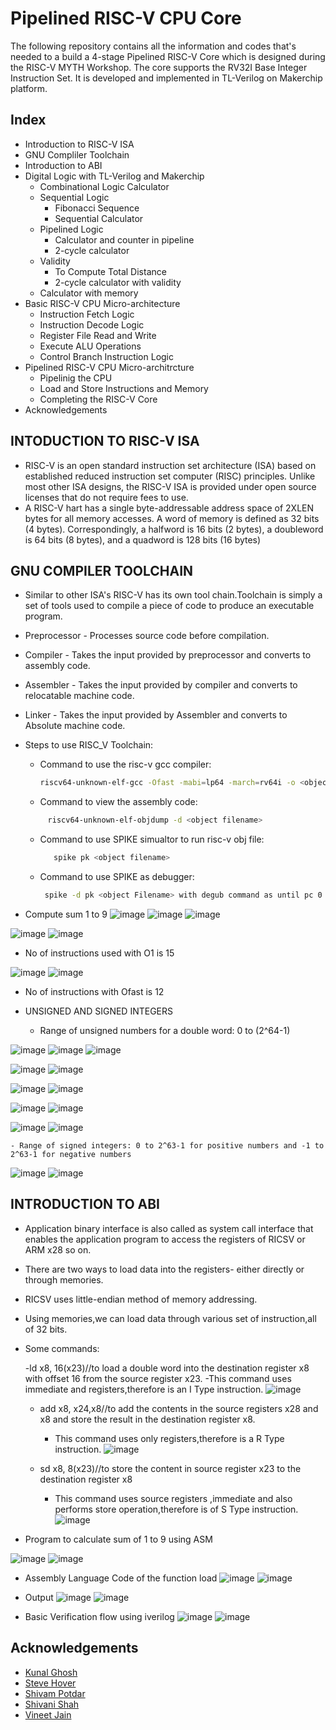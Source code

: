 
# Pipelined RISC-V CPU Core

The following repository contains all the information and codes that's needed to a build a 4-stage Pipelined RISC-V Core which is designed during the RISC-V MYTH Workshop. The core supports the RV32I Base Integer Instruction Set. It is developed and implemented in TL-Verilog on Makerchip platform.


## Index
- Introduction to RISC-V ISA
- GNU Compliler Toolchain
- Introduction to ABI
- Digital Logic with TL-Verilog and Makerchip
     - Combinational Logic Calculator
     - Sequential Logic
       - Fibonacci Sequence
       - Sequential Calculator
     - Pipelined Logic
       - Calculator and counter in pipeline
       - 2-cycle calculator
    - Validity
       - To Compute Total Distance
       - 2-cycle calculator with validity
    - Calculator with memory
- Basic RISC-V CPU Micro-architecture
    - Instruction Fetch Logic
    - Instruction Decode Logic
    - Register File Read and Write
    - Execute ALU Operations
    - Control Branch Instruction Logic
- Pipelined RISC-V CPU Micro-architrcture
    - Pipelinig the CPU
    - Load and Store Instructions and Memory
    - Completing the RISC-V Core
- Acknowledgements
## INTODUCTION TO RISC-V ISA

- RISC-V is an open standard instruction set architecture (ISA) based on established reduced instruction set computer (RISC) principles. Unlike most other ISA designs, the RISC-V ISA is provided under open source licenses that do not require fees to use.
- A RISC-V hart has a single byte-addressable address space of 2XLEN bytes for all memory accesses. A word of memory is defined as 32 bits (4 bytes). Correspondingly, a halfword is 16 bits (2 bytes), a doubleword is 64 bits (8 bytes), and a quadword is 128 bits (16 bytes)

## GNU COMPILER TOOLCHAIN
- Similar to other ISA's RISC-V has its own tool chain.Toolchain is simply a set of tools used to compile a piece of code to produce an executable program.
- Preprocessor - Processes source code before compilation.
- Compiler - Takes the input provided by preprocessor and converts to assembly code.
- Assembler - Takes the input provided by compiler and converts to relocatable machine code.
- Linker - Takes the input provided by Assembler and converts to Absolute machine code.
- Steps to use RISC_V Toolchain:
   - Command to use the risc-v gcc compiler:
     ```bash
     riscv64-unknown-elf-gcc -Ofast -mabi=lp64 -march=rv64i -o <object filename> <C filename>
     ```
  - Command to view the assembly code:
   ```bash
        riscv64-unknown-elf-objdump -d <object filename>
   ```
  - Command to use SPIKE simualtor to run risc-v obj file:
     ```bash
        spike pk <object filename>
    ```
  - Command to use SPIKE as debugger:
     ```bash
      spike -d pk <object Filename> with degub command as until pc 0 <pc of your choice>
    ```

 - Compute sum 1 to 9 
 ![image](https://user-images.githubusercontent.com/92938137/170606485-c770cd7c-cf83-4c9c-b113-d3662bf53f83.png)
 ![image](https://user-images.githubusercontent.com/92938137/170605834-6c33a3bc-178c-4d5a-b171-0b915462d3ca.png)
 ![image](https://user-images.githubusercontent.com/92938137/170606766-5ce2cfbc-d418-4225-ba41-052d987005cd.png)
 
 ![image](https://user-images.githubusercontent.com/92938137/170607112-f49cc9e7-d74a-41e3-9d95-60db42a00797.png)
 ![image](https://user-images.githubusercontent.com/92938137/170607263-1c1bfcb9-f347-4551-8ccc-08560be8311b.png)
 
 - No of instructions used with O1 is 15

 ![image](https://user-images.githubusercontent.com/92938137/170607438-609fe2ad-1c6f-4048-99b6-a4770c398a3b.png)
 ![image](https://user-images.githubusercontent.com/92938137/170607495-3a5806ea-6bb5-4bbb-9daa-f8d7fc7ad355.png)

- No of instructions with Ofast is 12

- UNSIGNED AND SIGNED INTEGERS

   - Range of unsigned numbers for a double word: 0 to (2^64-1)

![image](https://user-images.githubusercontent.com/92938137/170608156-6dffbcb2-c5cd-4c8b-9c71-f386815d6d59.png)
![image](https://user-images.githubusercontent.com/92938137/170607954-9d248c33-e514-4f03-8403-a2fc5d9a0d5b.png)
![image](https://user-images.githubusercontent.com/92938137/170608302-a9c9ecd0-4f01-4f32-9b65-27b25c99cedf.png)

![image](https://user-images.githubusercontent.com/92938137/170608381-c6967e1f-f22a-4448-979a-0780e777e7bf.png)
![image](https://user-images.githubusercontent.com/92938137/170608423-8d15aa3b-41b3-462f-8c9d-537e02e11ead.png)

![image](https://user-images.githubusercontent.com/92938137/170608590-4c70ceb4-9eb9-4244-85b9-226ffeb3abb2.png)
![image](https://user-images.githubusercontent.com/92938137/170608656-d0b8d1b2-33cb-423e-85a9-aca9b2d4c4d0.png)

![image](https://user-images.githubusercontent.com/92938137/170612733-10506461-5adb-4f33-addf-05d5adfca74e.png)
![image](https://user-images.githubusercontent.com/92938137/170612842-c92f81cd-3da4-4824-a3f7-d735c46de1e6.png)

![image](https://user-images.githubusercontent.com/92938137/170609052-4741ad2d-8fd5-49e5-a32e-11fd67998fd0.png)
![image](https://user-images.githubusercontent.com/92938137/170609127-9bc398e8-4ef4-41cd-8166-d502d7a64081.png)

    - Range of signed integers: 0 to 2^63-1 for positive numbers and -1 to 2^63-1 for negative numbers

![image](https://user-images.githubusercontent.com/92938137/170612370-9d19e764-de8a-43c0-a889-979521144c41.png)
![image](https://user-images.githubusercontent.com/92938137/170612424-3b960718-f9f6-41b8-9d64-2fa5c3557215.png)

## INTRODUCTION TO ABI
 - Application binary interface is also called as system call interface that enables the application program to access the registers of RICSV or ARM x28 so on.

- There are two ways to load data into the registers- either directly or through memories.
- RICSV uses little-endian method of memory addressing.

- Using memories,we can load data through various set of instruction,all of 32 bits.

- Some commands:

   -ld x8, 16(x23)//to load a double word into the destination register x8 with offset 16 from the source register x23.
     -This command uses immediate and registers,therefore is an I Type instruction.
![image](https://user-images.githubusercontent.com/92938137/170602752-eea528aa-d5a7-4fda-83ef-910a8c912af1.png)

   - add x8, x24,x8//to add the contents in the source registers x28 and x8 and store the result in the destination register x8.
     - This command uses only registers,therefore is a R Type instruction.
![image](https://user-images.githubusercontent.com/92938137/170602691-3e587f9c-c330-4d68-98f7-ea73f8cf33b0.png)

   - sd x8, 8(x23)//to store the content in source register x23 to the destination register x8
     - This command uses source registers ,immediate and also performs store operation,therefore is of S Type instruction.
![image](https://user-images.githubusercontent.com/92938137/170602814-c1e5ab23-6457-4728-8038-2e940ab2d886.png)


- Program to calculate sum of 1 to 9 using ASM

![image](https://user-images.githubusercontent.com/92938137/170595215-fc64d542-5cd1-4bc3-9ef7-b733f43ade81.png)
![image](https://user-images.githubusercontent.com/92938137/170595353-a185e77a-0100-4e13-bc5e-24632cf53ef0.png)

- Assembly Language Code of the function load
![image](https://user-images.githubusercontent.com/92938137/170595365-fc7bab82-c198-49f7-aaa0-cc3f1c73bb20.png)
![image](https://user-images.githubusercontent.com/92938137/170595378-f89719ea-2dfa-4a44-b365-2437dccfb208.png)


- Output
![image](https://user-images.githubusercontent.com/92938137/170595390-7f8d1712-889e-465c-b208-698bb64bda8b.png)
![image](https://user-images.githubusercontent.com/92938137/170595412-35d20e3a-cf0f-4fab-b75f-e42d70154ff0.png)


- Basic Verification flow using iverilog
![image](https://user-images.githubusercontent.com/92938137/170595399-ba0c1275-9a1a-43d8-99c7-8933875cf97b.png)
![image](https://user-images.githubusercontent.com/92938137/170595424-71c58cd9-1a3a-4b78-9aeb-afaa7d247fbd.png)



## Acknowledgements

 - [Kunal Ghosh](https://github.com/kunalg123)
 - [Steve Hover](https://github.com/stevehoover)
 - [Shivam Potdar](https://github.com/shivampotdar)
 - [Shivani Shah ](https://github.com/shivanishah269)
 - [Vineet Jain](https://github.com/vineetjain07)





